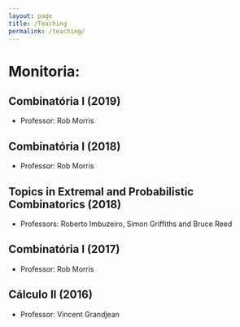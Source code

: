 ```yaml
---
layout: page
title: /Teaching
permalink: /teaching/
---
```


# Monitoria:


## Combinatória I (2019)
- Professor: Rob Morris

## Combinatória I (2018)
- Professor: Rob Morris

## Topics in Extremal and Probabilistic Combinatorics (2018)
- Professors: Roberto Imbuzeiro, Simon Griffiths and Bruce Reed

## Combinatória I (2017)
- Professor: Rob Morris


## Cálculo II (2016)
- Professor: Vincent Grandjean

